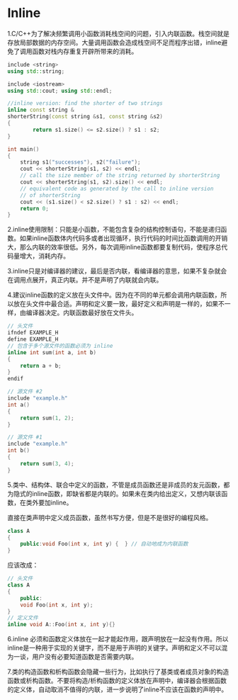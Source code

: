 # Inline

1.C/C++为了解决频繁调用小函数消耗栈空间的问题，引入内联函数。栈空间就是存放局部数据的内存空间。大量调用函数会造成栈空间不足而程序出错，inline避免了调用函数对栈内存重复开辟所带来的消耗。

```c++
include <string>
using std::string;

include <iostream>
using std::cout; using std::endl;

//inline version: find the shorter of two strings
inline const string &
shorterString(const string &s1, const string &s2)
{
        return s1.size() <= s2.size() ? s1 : s2;
}

int main()
{
	string s1("successes"), s2("failure");
	cout << shorterString(s1, s2) << endl;
    // call the size member of the string returned by shorterString
    cout << shorterString(s1, s2).size() << endl;     
    // equivalent code as generated by the call to inline version
    // of shorterString
    cout << (s1.size() < s2.size() ? s1 : s2) << endl;
    return 0;
}
```

2.inline使用限制：只能是小函数，不能包含复杂的结构控制语句，不能是递归函数。如果inline函数体内代码多或者出现循环，执行代码的时间比函数调用的开销大，那么内联的效率很低。另外，每次调用inline函数都要复制代码，使程序总代码量增大，消耗内存。	

3.inline只是对编译器的建议，最后是否内联，看编译器的意思，如果不复杂就会在调用点展开，真正内联。并不是声明了内联就会内联。

4.建议inline函数的定义放在头文件中。因为在不同的单元都会调用内联函数，所以放在头文件中最合适。声明和定义要一致，最好定义和声明是一样的，如果不一样，由编译器决定。内联函数最好放在文件头。

```c++
// 头文件
ifndef EXAMPLE_H
define EXAMPLE_H
// 包含于多个源文件的函数必须为 inline
inline int sum(int a, int b) 
{
    return a + b;
}
endif

// 源文件 #2
include "example.h"
int a()
{
    return sum(1, 2);
}

// 源文件 #1
include "example.h"
int b()
{
    return sum(3, 4);
}
```

5.类中、结构体、联合中定义的函数，不管是成员函数还是非成员的友元函数，都为隐式的inline函数，即缺省都是内联的。如果未在类内给出定义，又想内联该函数，在类外要加inline。

直接在类声明中定义成员函数，虽然书写方便，但是不是很好的编程风格。

```cpp
class A
{
    public:void Foo(int x, int y) {  } // 自动地成为内联函数
}
```

应该改成：

```c++
// 头文件
class A
{
    public:
    void Foo(int x, int y);
}
// 定义文件
inline void A::Foo(int x, int y){} 
```

6.inline 必须和函数定义体放在一起才能起作用，跟声明放在一起没有作用。所以inline是一种用于实现的关键字，而不是用于声明的关键字。声明和定义不可以混为一谈，用户没有必要知道函数是否需要内联。

7.类的构造函数和析构函数会隐藏一些行为，比如执行了基类或者成员对象的构造函数或析构函数。不要将构造/析构函数的定义体放在声明中，编译器会根据函数的定义体，自动取消不值得的内联，进一步说明了inline不应该在函数的声明中。